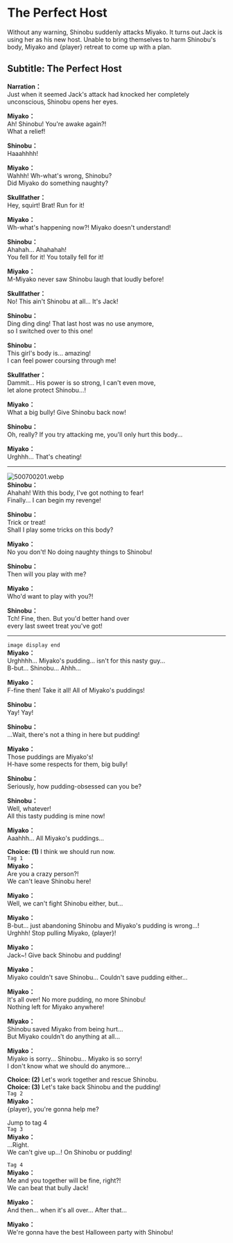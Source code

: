 # The Perfect Host
Without any warning, Shinobu suddenly attacks Miyako. It turns out Jack is using her as his new host. Unable to bring themselves to harm Shinobu's body, Miyako and {player} retreat to come up with a plan.
  
## Subtitle: The Perfect Host
  
**Narration：**  
Just when it seemed Jack's attack had knocked her completely  
unconscious, Shinobu opens her eyes.  
  
**Miyako：**  
Ah! Shinobu! You're awake again?!  
 What a relief!  
  
**Shinobu：**  
Haaahhhh!  
  
**Miyako：**  
Wahhh! Wh-what's wrong, Shinobu?  
Did Miyako do something naughty?  
  
**Skullfather：**  
Hey, squirt! Brat! Run for it!  
  
**Miyako：**  
Wh-what's happening now?! Miyako doesn't understand!  
  
**Shinobu：**  
Ahahah... Ahahahah!  
You fell for it! You totally fell for it!  
  
**Miyako：**  
M-Miyako never saw Shinobu laugh that loudly before!  
  
**Skullfather：**  
No! This ain't Shinobu at all... It's Jack!  
  
**Shinobu：**  
Ding ding ding! That last host was no use anymore,  
so I switched over to this one!  
  
**Shinobu：**  
This girl's body is... amazing!  
I can feel power coursing through me!  
  
**Skullfather：**  
Dammit... His power is so strong, I can't even move,  
let alone protect Shinobu...!  
  
**Miyako：**  
What a big bully! Give Shinobu back now!  
  
**Shinobu：**  
Oh, really? If you try attacking me, you'll only hurt this body...  
  
**Miyako：**  
Urghhh... That's cheating!  
  

---  
  
![500700201.webp](https://redive.estertion.win/card/story/500700201.webp)  
**Shinobu：**  
Ahahah! With this body, I've got nothing to fear!  
Finally... I can begin my revenge!  
  
**Shinobu：**  
Trick or treat!  
Shall I play some tricks on this body?  
  
**Miyako：**  
No you don't! No doing naughty things to Shinobu!  
  
**Shinobu：**  
Then will you play with me?  
  
**Miyako：**  
Who'd want to play with you?!  
  
**Shinobu：**  
Tch! Fine, then. But you'd better hand over  
every last sweet treat you've got!  
  

---  
  
`image display end`  
**Miyako：**  
Urghhhh... Miyako's pudding... isn't for this nasty guy...  
B-but... Shinobu... Ahhh...  
  
**Miyako：**  
F-fine then! Take it all! All of Miyako's puddings!  
  
**Shinobu：**  
Yay! Yay!  
  
**Shinobu：**  
...Wait, there's not a thing in here but pudding!  
  
**Miyako：**  
Those puddings are Miyako's!  
H-have some respects for them, big bully!  
  
**Shinobu：**  
Seriously, how pudding-obsessed can you be?  
  
**Shinobu：**  
Well, whatever!  
 All this tasty pudding is mine now!  
  
**Miyako：**  
Aaahhh... All Miyako's puddings...  
  
**Choice: (1)**  I think we should run now.  
`Tag 1`  
**Miyako：**  
Are you a crazy person?!  
 We can't leave Shinobu here!  
  
**Miyako：**  
Well, we can't fight Shinobu either, but...  
  
**Miyako：**  
B-but... just abandoning Shinobu and Miyako's pudding is wrong...!  
Urghhh! Stop pulling Miyako, {player}!  
  
**Miyako：**  
Jack~! Give back Shinobu and pudding!  
  
**Miyako：**  
Miyako couldn't save Shinobu... Couldn't save pudding either...  
  
**Miyako：**  
It's all over! No more pudding, no more Shinobu!  
Nothing left for Miyako anywhere!  
  
**Miyako：**  
Shinobu saved Miyako from being hurt...  
But Miyako couldn't do anything at all...  
  
**Miyako：**  
Miyako is sorry... Shinobu... Miyako is so sorry!  
I don't know what we should do anymore...  
  
**Choice: (2)**  Let's work together and rescue Shinobu.  
**Choice: (3)**  Let's take back Shinobu and the pudding!  
`Tag 2`  
**Miyako：**  
{player}, you're gonna help me?  
  
Jump to tag 4  
`Tag 3`  
**Miyako：**  
...Right.  
 We can't give up...! On Shinobu or pudding!  
  
`Tag 4`  
**Miyako：**  
Me and you together will be fine, right?!  
We can beat that bully Jack!  
  
**Miyako：**  
And then... when it's all over... After that...  
  
**Miyako：**  
We're gonna have the best Halloween party with Shinobu!  
